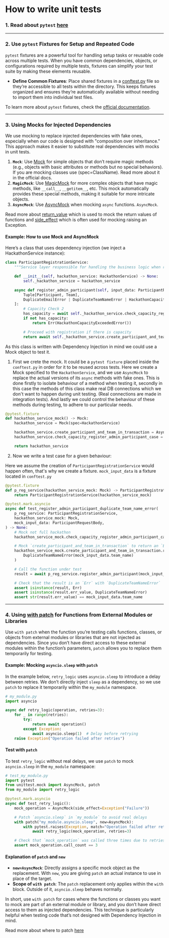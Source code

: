# How to write unit tests

### 1. Read about `pytest` [here](https://docs.pytest.org/en/stable/how-to/index.html)

---

### 2. Use `pytest` Fixtures for Setup and Repeated Code
`pytest` fixtures are a powerful tool for handling setup tasks or reusable code across multiple tests. When you have common dependencies, objects, or configurations required by multiple tests, fixtures can simplify your test suite by making these elements reusable.

- **Define Common Fixtures**: Place shared fixtures in a [conftest.py](https://docs.pytest.org/en/stable/reference/fixtures.html#conftest-py-sharing-fixtures-across-multiple-files) file so they’re accessible to all tests within the directory. This keeps fixtures organized and ensures they’re automatically available without needing to import them into individual test files.

To learn more about `pytest` fixtures, check the [official documentation](https://docs.pytest.org/en/stable/explanation/fixtures.html).

---

### 3. Using Mocks for Injected Dependencies

We use mocking to replace injected dependencies with fake ones, especially when our code is designed with "composition over inheritance." This approach makes it easier to substitute real dependencies with mocks in unit tests.

1. **`Mock`**: Use [Mock](https://docs.python.org/3/library/unittest.mock.html#unittest.mock.Mock) for simple objects that don’t require magic methods (e.g., objects with basic attributes or methods but no special behaviors). If you are mocking classes use (spec=ClassName). Read more about it in the official docs.
2. **`MagicMock`**: Use [MagicMock](https://docs.python.org/3/library/unittest.mock.html#unittest.mock.MagicMock) for more complex objects that have magic methods, like `__call__`, `__getitem__`, etc. This mock automatically provides these special methods, making it suitable for more intricate objects.
3. **`AsyncMock`**: Use [AsyncMock](https://docs.python.org/3/library/unittest.mock.html#unittest.mock.AsyncMock) when mocking `async` functions. `AsyncMock`.

Read more about [return_value](https://docs.python.org/3/library/unittest.mock.html#unittest.mock.Mock.return_value) which is used to mock the return values of functions and [side_effect](https://docs.python.org/3/library/unittest.mock.html#unittest.mock.Mock.side_effect) which is often used for mocking raising an Exception.

#### Example: How to use Mock and AsyncMock

Here’s a class that uses dependency injection (we inject a HackathonService instance):
```python
class ParticipantRegistrationService:
    """Service layer responsible for handling the business logic when registering a participant"""

    def __init__(self, hackathon_service: HackathonService) -> None:
        self._hackathon_service = hackathon_service

    async def register_admin_participant(self, input_data: ParticipantRequestBody) -> Result[
        Tuple[Participant, Team],
        DuplicateEmailError | DuplicateTeamNameError | HackathonCapacityExceededError | Exception,
    ]:
        # Capacity Check 2
        has_capacity = await self._hackathon_service.check_capacity_register_admin_participant_case()
        if not has_capacity:
            return Err(HackathonCapacityExceededError())

        # Proceed with registration if there is capacity
        return await self._hackathon_service.create_participant_and_team_in_transaction(input_data)

```
As this class is written with Dependency Injection in mind we could use a Mock object to test it.


1. First we crete the mock. It could be a `pytest fixture` placed inside the `conftest.py` in order for it to be reused
across tests. Here we create a Mock specified to the `HackathonService`, and we use `AsyncMock` to replace the actual versions of its `async` methods with fake ones.
This is done firstly to isolate behaviour of a method when testing it, secondly in this case the methods of this class make real DB connections which we don't want to happen during unit testing. (Real connections are made in integration tests).
And lastly we could control the behaviour of these methods during testing, to adhere to our particular needs.

```python
@pytest.fixture
def hackathon_service_mock() -> Mock:
    hackathon_service = Mock(spec=HackathonService)

    hackathon_service.create_participant_and_team_in_transaction = AsyncMock()
    hackathon_service.check_capacity_register_admin_participant_case = AsyncMock()

    return hackathon_service
```

2. Now we write a test case for a given behaviour:

Here we assume the creation of `ParticipantRegistrationService` would happen often, that's why we create a fixture.
`mock_input_data` is a fixture located in `conftest.py`

```python
@pytest.fixture
def p_reg_service(hackathon_service_mock: Mock) -> ParticipantRegistrationService:
    return ParticipantRegistrationService(hackathon_service_mock)

@pytest.mark.asyncio
async def test_register_admin_participant_duplicate_team_name_error(
    p_reg_service: ParticipantRegistrationService,
    hackathon_service_mock: Mock,
    mock_input_data: ParticipantRequestBody,
) -> None:
    # Mock not full hackathon
    hackathon_service_mock.check_capacity_register_admin_participant_case = AsyncMock(return_value=True)

    # Mock `create_participant_and_team_in_transaction` to return an `Err` for duplicate team name
    hackathon_service_mock.create_participant_and_team_in_transaction.return_value = Err(
        DuplicateTeamNameError(mock_input_data.team_name)
    )

    # Call the function under test
    result = await p_reg_service.register_admin_participant(mock_input_data)

    # Check that the result is an `Err` with `DuplicateTeamNameError`
    assert isinstance(result, Err)
    assert isinstance(result.err_value, DuplicateTeamNameError)
    assert str(result.err_value) == mock_input_data.team_name
```
---

### 4. Using [with patch](https://docs.python.org/3/library/unittest.mock.html#unittest.mock.patch) for Functions from External Modules or Libraries

Use `with patch` when the function you’re testing calls functions, classes, or objects from external modules or libraries that are not injected as dependencies. Since you don’t have direct access to these external modules within the function’s parameters, `patch` allows you to replace them temporarily for testing.

#### Example: Mocking `asyncio.sleep` with `patch`

In the example below, `retry_logic` uses `asyncio.sleep` to introduce a delay between retries. We don’t directly inject `sleep` as a dependency, so we use `patch` to replace it temporarily within the `my_module` namespace.

```python
# my_module.py
import asyncio

async def retry_logic(operation, retries=3):
    for _ in range(retries):
        try:
            return await operation()
        except Exception:
            await asyncio.sleep(1)  # Delay before retrying
    raise Exception("Operation failed after retries")

```
#### Test with `patch`

To test `retry_logic` without real delays, we use `patch` to mock `asyncio.sleep` in the `my_module` namespace:
```python
# test_my_module.py
import pytest
from unittest.mock import AsyncMock, patch
from my_module import retry_logic

@pytest.mark.asyncio
async def test_retry_logic():
    mock_operation = AsyncMock(side_effect=Exception("Failure"))

    # Patch `asyncio.sleep` in `my_module` to avoid real delays
    with patch("my_module.asyncio.sleep", new=AsyncMock):
        with pytest.raises(Exception, match="Operation failed after retries"):
            await retry_logic(mock_operation, retries=3)

    # Check that `mock_operation` was called three times due to retries
    assert mock_operation.call_count == 3

```
#### Explanation of `patch` and `new`

- **`new=AsyncMock`**: Directly assigns a specific mock object as the replacement. With `new`, you are giving `patch` an actual instance to use in place of the target.
- **Scope of `with patch`**: The `patch` replacement only applies within the `with` block. Outside of it, `asyncio.sleep` behaves normally.

In short, use `with patch` for cases where the functions or classes you want to mock are part of an external module or library, and you don’t have direct access to them as injected dependencies. This technique is particularly helpful when testing code that’s not designed with Dependency Injection in mind.

Read more about where to patch [here](https://docs.python.org/3/library/unittest.mock.html#where-to-patch)
